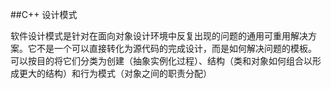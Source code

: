##C++ 设计模式

软件设计模式是针对在面向对象设计环境中反复出现的问题的通用可重用解决方案。它不是一个可以直接转化为源代码的完成设计，而是如何解决问题的模板。
可以按目的将它们分类为创建（抽象实例化过程）、结构（类和对象如何组合以形成更大的结构）和行为模式（对象之间的职责分配）
